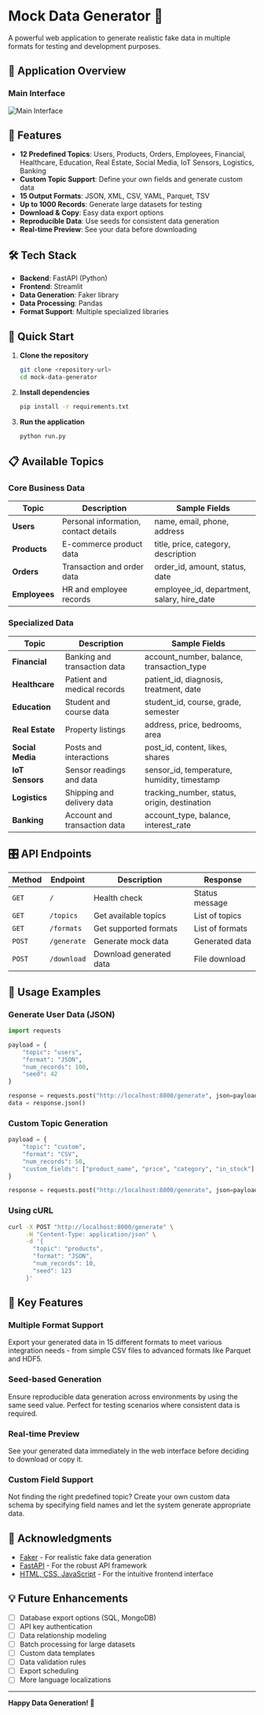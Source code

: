 # Mock Data Generator 🎲

A powerful web application to generate realistic fake data in multiple formats for testing and development purposes.

## 📸 Application Overview

### Main Interface
![Main Interface](screenshots/Main-Interface.jpg)

## 🚀 Features

- **12 Predefined Topics**: Users, Products, Orders, Employees, Financial, Healthcare, Education, Real Estate, Social Media, IoT Sensors, Logistics, Banking
- **Custom Topic Support**: Define your own fields and generate custom data
- **15 Output Formats**: JSON, XML, CSV, YAML, Parquet, TSV
- **Up to 1000 Records**: Generate large datasets for testing
- **Download & Copy**: Easy data export options
- **Reproducible Data**: Use seeds for consistent data generation
- **Real-time Preview**: See your data before downloading

## 🛠️ Tech Stack

- **Backend**: FastAPI (Python)
- **Frontend**: Streamlit
- **Data Generation**: Faker library
- **Data Processing**: Pandas
- **Format Support**: Multiple specialized libraries

## 🚀 Quick Start

1. **Clone the repository**
   ```bash
   git clone <repository-url>
   cd mock-data-generator
   ```

2. **Install dependencies**
   ```bash
   pip install -r requirements.txt
   ```

3. **Run the application**
   ```bash
   python run.py
   ```
   
## 📋 Available Topics

### Core Business Data
| Topic | Description | Sample Fields |
|-------|-------------|---------------|
| **Users** | Personal information, contact details | name, email, phone, address |
| **Products** | E-commerce product data | title, price, category, description |
| **Orders** | Transaction and order data | order_id, amount, status, date |
| **Employees** | HR and employee records | employee_id, department, salary, hire_date |

### Specialized Data
| Topic | Description | Sample Fields |
|-------|-------------|---------------|
| **Financial** | Banking and transaction data | account_number, balance, transaction_type |
| **Healthcare** | Patient and medical records | patient_id, diagnosis, treatment, date |
| **Education** | Student and course data | student_id, course, grade, semester |
| **Real Estate** | Property listings | address, price, bedrooms, area |
| **Social Media** | Posts and interactions | post_id, content, likes, shares |
| **IoT Sensors** | Sensor readings and data | sensor_id, temperature, humidity, timestamp |
| **Logistics** | Shipping and delivery data | tracking_number, status, origin, destination |
| **Banking** | Account and transaction data | account_type, balance, interest_rate |

## 🎛️ API Endpoints

| Method | Endpoint | Description | Response |
|--------|----------|-------------|----------|
| `GET` | `/` | Health check | Status message |
| `GET` | `/topics` | Get available topics | List of topics |
| `GET` | `/formats` | Get supported formats | List of formats |
| `POST` | `/generate` | Generate mock data | Generated data |
| `POST` | `/download` | Download generated data | File download |

## 🔧 Usage Examples

### Generate User Data (JSON)
```python
import requests

payload = {
    "topic": "users",
    "format": "JSON",
    "num_records": 100,
    "seed": 42
}

response = requests.post("http://localhost:8000/generate", json=payload)
data = response.json()
```

### Custom Topic Generation
```python
payload = {
    "topic": "custom",
    "format": "CSV",
    "num_records": 50,
    "custom_fields": ["product_name", "price", "category", "in_stock"]
}

response = requests.post("http://localhost:8000/generate", json=payload)
```

### Using cURL
```bash
curl -X POST "http://localhost:8000/generate" \
     -H "Content-Type: application/json" \
     -d '{
       "topic": "products",
       "format": "JSON",
       "num_records": 10,
       "seed": 123
     }'
```

## 🌟 Key Features

### Multiple Format Support
Export your generated data in 15 different formats to meet various integration needs - from simple CSV files to advanced formats like Parquet and HDF5.

### Seed-based Generation
Ensure reproducible data generation across environments by using the same seed value. Perfect for testing scenarios where consistent data is required.

### Real-time Preview
See your generated data immediately in the web interface before deciding to download or copy it.

### Custom Field Support
Not finding the right predefined topic? Create your own custom data schema by specifying field names and let the system generate appropriate data.

## 🙏 Acknowledgments

- [Faker](https://faker.readthedocs.io/) - For realistic fake data generation
- [FastAPI](https://fastapi.tiangolo.com/) - For the robust API framework
- [HTML, CSS, JavaScript](https://www.w3schools.com/) - For the intuitive frontend interface

## 💡 Future Enhancements

- [ ] Database export options (SQL, MongoDB)
- [ ] API key authentication
- [ ] Data relationship modeling
- [ ] Batch processing for large datasets
- [ ] Custom data templates
- [ ] Data validation rules
- [ ] Export scheduling
- [ ] More language localizations

---

**Happy Data Generation! 🎲**
